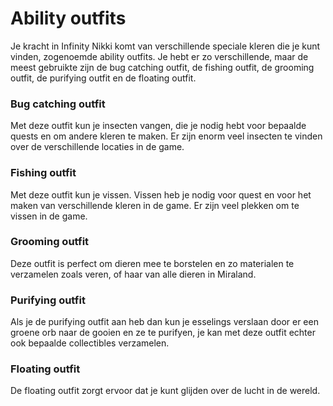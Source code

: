 # Ability outfits

Je kracht in Infinity Nikki komt van verschillende speciale kleren die je kunt vinden, zogenoemde ability outfits. Je hebt er zo verschillende, maar de meest gebruikte zijn de bug catching outfit, de fishing outfit, de grooming outfit, de purifying outfit en de floating outfit.



### Bug catching outfit

Met deze outfit kun je insecten vangen, die je nodig hebt voor bepaalde quests en om andere kleren te maken. Er zijn enorm veel insecten te vinden over de verschillende locaties in de game.



### Fishing outfit

Met deze outfit kun je vissen. Vissen heb je nodig voor quest en voor het maken van verschillende kleren in de game. Er zijn veel plekken om te vissen in de game.



### Grooming outfit

Deze outfit is perfect om dieren mee te borstelen en zo materialen te verzamelen zoals veren, of haar van alle dieren in Miraland. 



### Purifying outfit

Als je de purifying outfit aan heb dan kun je esselings verslaan door er een groene orb naar de gooien en ze te purifyen, je kan met deze outfit echter ook bepaalde collectibles verzamelen. 



### Floating outfit

De floating outfit zorgt ervoor dat je kunt glijden over de lucht in de wereld.

